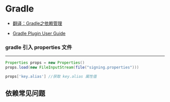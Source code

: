 # Gradle


- [翻译：Gradle之依赖管理](http://somefuture.iteye.com/blog/2003535)


- [Gradle Plugin User Guide](http://tools.android.com/tech-docs/new-build-system/user-guide)


### gradle 引入 properties 文件 ###

---

```groovy
Properties props = new Properties()
props.load(new FileInputStream(file("signing.properties")))

props['key.alias'] //获取 key.alias 属性值
```

## 依赖常见问题